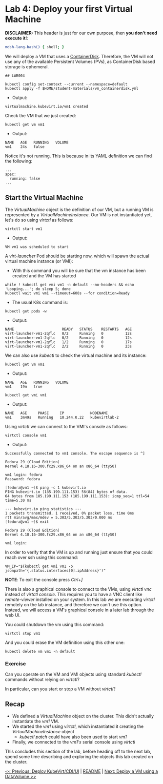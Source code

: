 # Lab 4: Deploy your first Virtual Machine

**DISCLAIMER:** This header is just for our own purpose, then **you don't need execute it!**:

```bash @mdsh
mdsh-lang-bash() { shell; }
```

We will deploy a VM that uses a [ContainerDisk](https://kubevirt.io/user-guide/virtual_machines/disks_and_volumes/#containerdisk). Therefore, the VM will not use any of the available Persistent Volumes (PVs), as ContainerDisk based storage is ephemeral.

```shell
## LAB004

kubectl config set-context --current --namespace=default
kubectl apply -f $HOME/student-materials/vm_containerdisk.yml
```

- Output:
```
virtualmachine.kubevirt.io/vm1 created
```

Check the VM that we just created:

```shell
kubectl get vm vm1
```

- Output:
```
NAME   AGE   RUNNING   VOLUME
vm1    24s   false
```

Notice it's not running. This is because in its YAML definition we can find the following:

```
...
spec:
  running: false
...
```

## Start the Virtual Machine

The *VirtualMachine* object is the definition of our VM, but a running VM is represented by a *VirtualMachineInstance*. Our VM is not instantiated yet, let's do so using *virtctl* as follows:

```shell
virtctl start vm1
```

- Output:
```
VM vm1 was scheduled to start
```

A *virt-launcher* Pod should be starting now, which will spawn the actual virtual machine instance (or VMI):

- With this command you will be sure that the vm instance has been created and the VM has started
```
while ! kubectl get vmi vm1 -n default --no-headers && echo 'Looping...'; do sleep 5; done
kubectl wait vmi vm1 --timeout=600s --for condition=Ready
```

- The usual K8s command is:
```
kubectl get pods -w
```

- Output:
```
NAME                      READY   STATUS    RESTARTS   AGE
virt-launcher-vm1-2qflc   0/2     Running   0          12s
virt-launcher-vm1-2qflc   0/2     Running   0          12s
virt-launcher-vm1-2qflc   1/2     Running   0          17s
virt-launcher-vm1-2qflc   2/2     Running   0          23s
```

We can also use *kubectl* to check the virtual machine and its instance:

```shell
kubectl get vm vm1
```

- Output:
```
NAME   AGE   RUNNING   VOLUME
vm1    19m   true
```

```shell
kubectl get vmi vm1
```

- Output:
```
NAME   AGE     PHASE     IP            NODENAME
vm1    3m49s   Running   10.244.0.22   kubevirtlab-2
```

Using *virtctl* we can connect to the VMI's console as follows:

```
virtctl console vm1
```

- Output:
```
Successfully connected to vm1 console. The escape sequence is ^]

Fedora 29 (Cloud Edition)
Kernel 4.18.16-300.fc29.x86_64 on an x86_64 (ttyS0)

vm1 login: fedora
Password: fedora

[fedora@vm1 ~]$ ping -c 1 kubevirt.io
PING kubevirt.io (185.199.111.153) 56(84) bytes of data.
64 bytes from 185.199.111.153 (185.199.111.153): icmp_seq=1 ttl=54 time=5.30 ms

--- kubevirt.io ping statistics ---
1 packets transmitted, 1 received, 0% packet loss, time 0ms
rtt min/avg/max/mdev = 5.303/5.303/5.303/0.000 ms
[fedora@vm1 ~]$ exit

Fedora 29 (Cloud Edition)
Kernel 4.18.16-300.fc29.x86_64 on an x86_64 (ttyS0)

vm1 login:
```

In order to verify that the VM is up and running just ensure that you could reach over ssh using this command:
```
VM_IP="$(kubectl get vmi vm1 -o jsonpath='{.status.interfaces[0].ipAddress}')"
```

**NOTE**: To exit the console press *Ctrl+]*

There is also a graphical console to connect to the VMs, using *virtctl vnc* instead of *virtctl console*. This requires you to have a VNC client like *remote-viewer* installed on your system. In this lab we are executing *virtctl* remotely on the lab instance, and therefore we can't use this option. Instead, we will access a VM's graphical console in a later lab through the web UI.

You could shutdown the vm using this command:
```shell
virtctl stop vm1
```

And you could erase the VM definition using this other one:
```shell
kubectl delete vm vm1 -n default
```


### Exercise

Can you operate on the VM and VMI objects using standard *kubectl* commands without relying on *virtctl*?

In particular, can you start or stop a VM without *virtctl*?

## Recap

* We defined a *VirtualMachine* object on the cluster. This didn't actually instantiate the *vm1* VM.
* We started the *vm1* using *virtctl*, which instantiated it creating the *VirtualMachineInstance* object
  * *kubectl patch* could have also been used to start *vm1*
* Finally, we connected to the *vm1's* serial console using *virtctl*

This concludes this section of the lab, before heading off to the next lab, spend some time describing and exploring the objects this lab created on the cluster.

[<< Previous: Deploy KubeVirt/CDI/UI](../lab003/lab003.md) | [README](../../README.md) | [Next: Deploy a VM using a DataVolume >>](../lab005/lab005.md)
